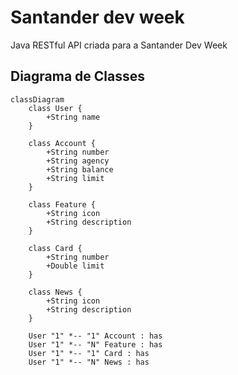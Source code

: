 # Santander dev week
Java RESTful API criada para a Santander Dev Week

## Diagrama de Classes

```mermaid
classDiagram
    class User {
        +String name
    }

    class Account {
        +String number
        +String agency
        +String balance
        +String limit
    }

    class Feature {
        +String icon
        +String description
    }

    class Card {
        +String number
        +Double limit
    }

    class News {
        +String icon
        +String description
    }

    User "1" *-- "1" Account : has
    User "1" *-- "N" Feature : has
    User "1" *-- "1" Card : has
    User "1" *-- "N" News : has
